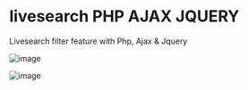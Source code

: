# livesearch PHP AJAX JQUERY
Livesearch filter feature with Php, Ajax & Jquery


![image](https://user-images.githubusercontent.com/37984884/215553461-91fde9e3-06b1-4aee-99dc-cce0351f0b87.png)

![image](https://user-images.githubusercontent.com/37984884/215553614-688ecdb1-64a9-4b22-ac55-da903d1ad868.png)
